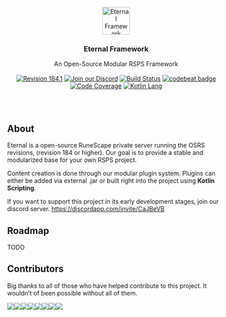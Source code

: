<p align="center">
	<a href="https://github.com/eternal-framework/eternal">
		<img src="https://i.imgur.com/FhXIthO.png" alt="Eternal Framework" width="64px" height="64px">
	</a>
	<h3 align="center">Eternal Framework</h3>
	<p align="center">
		An Open-Source Modular RSPS Framework
		<br>
		<br>
		<a href="https://github.com/eternal-framework/eternal/"><img src="https://img.shields.io/badge/revision-184.1-blue" alt="Revision 184.1"></a>
		<a href="https://discord.gg/CaJBeVB"><img src="https://img.shields.io/discord/635853168688758804?color=738ADB&label=Discord" alt="Join our Discord"></a>
		<a href="https://travis-ci.org/eternal-framework/eternal"><img src="https://travis-ci.org/eternal-framework/eternal.svg?branch=master" alt="Build Status"></a>
		<a href="https://codebeat.co/projects/github-com-eternal-framework-eternal-master"><img alt="codebeat badge" src="https://codebeat.co/badges/8dd40cde-87fa-4d13-8bde-2359df0fbb53" /></a>
		<a href="https://codecov.io/gh/eternal-framework/eternal"><img src="https://codecov.io/gh/eternal-framework/eternal/branch/master/graph/badge.svg" alt="Code Coverage"></a>
		<a href="https://kotlinlang.org"><img src="https://img.shields.io/badge/built%20with-kotlin-orange" alt="Kotlin Lang"></a>
</p>
<br>
<br>

## About
Eternal is a open-source RuneScape private server running the OSRS revisions, (revision 184 or higher). Our goal is to provide a
stable and modularized base for your own RSPS project.

Content creation is done through our modular plugin system. Plugins can either be added via external .jar or built right into the project
using <b>Kotlin Scripting</b>.

If you want to support this project in its early development stages, join our discord server. <a href="https://discordapp.com/invite/CaJBeVB">https://discordapp.com/invite/CaJBeVB</a>

## Roadmap
TODO

## Contributors
Big thanks to all of those who have helped contribute to this project. It wouldn't of been possible without all of them.

[![](https://sourcerer.io/fame/codeeh/eternal-framework/eternal/images/0)](https://sourcerer.io/fame/codeeh/eternal-framework/eternal/links/0)[![](https://sourcerer.io/fame/codeeh/eternal-framework/eternal/images/1)](https://sourcerer.io/fame/codeeh/eternal-framework/eternal/links/1)[![](https://sourcerer.io/fame/codeeh/eternal-framework/eternal/images/2)](https://sourcerer.io/fame/codeeh/eternal-framework/eternal/links/2)[![](https://sourcerer.io/fame/codeeh/eternal-framework/eternal/images/3)](https://sourcerer.io/fame/codeeh/eternal-framework/eternal/links/3)[![](https://sourcerer.io/fame/codeeh/eternal-framework/eternal/images/4)](https://sourcerer.io/fame/codeeh/eternal-framework/eternal/links/4)[![](https://sourcerer.io/fame/codeeh/eternal-framework/eternal/images/5)](https://sourcerer.io/fame/codeeh/eternal-framework/eternal/links/5)[![](https://sourcerer.io/fame/codeeh/eternal-framework/eternal/images/6)](https://sourcerer.io/fame/codeeh/eternal-framework/eternal/links/6)[![](https://sourcerer.io/fame/codeeh/eternal-framework/eternal/images/7)](https://sourcerer.io/fame/codeeh/eternal-framework/eternal/links/7)
